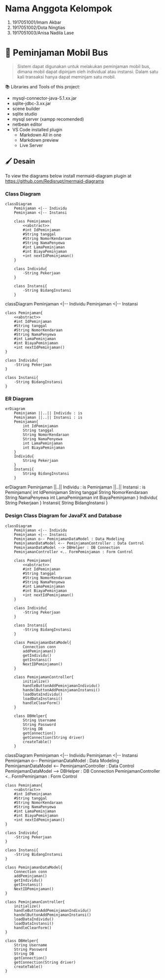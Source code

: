 # Nama Anggota Kelompok
1. 1917051001/Imam Akbar
2. 1917051002/Dota Ningtias
3. 1917051003/Anisa Nadila Lase

# 🚌 Peminjaman Mobil Bus
> Sistem dapat digunakan untuk melakukan peminjaman mobil bus, dimana mobil dapat dipinjam oleh individual atau instansi.
> Dalam satu kali transaksi hanya dapat meminjam satu mobil.

📚 Libraries and Tools of this project:
- mysql-connector-java-5.1.xx.jar
- sqlite-jdbc-3.xx.jar
- scene builder
- sqlite studio
- mysql server (xampp recomended)
- netbean editor
- VS Code installed plugin
    - Markdown All in one
    - Markdown preview
    - Live Server

## 🖌️ Desain
To view the diagrams below install mermaid-diagram plugin at https://github.com/Redisrupt/mermaid-diagrams

### Class Diagram
```mermaid
classDiagram
    Peminjaman <|-- Individu
    Peminjaman <|-- Instansi

    class Peminjaman{
        <<abstract>>
        #int IdPeminjaman
        #String tanggal
        #String NomorKendaraan
        #String NamaPenyewa
        #int LamaPeminjaman
        #int BiayaPeminjaman
        +int nextIdPeminjaman()
    }

    class Individu{
        -String Pekerjaan
    }

    class Instansi{
        -String BidangInstansi
    }
```

classDiagram
    Peminjaman <|-- Individu
    Peminjaman <|-- Instansi

    class Peminjaman{
        <<abstract>>
        #int IdPeminjaman
        #String tanggal
        #String NomorKendaraan
        #String NamaPenyewa
        #int LamaPeminjaman
        #int BiayaPeminjaman
        +int nextIdPeminjaman()
    }

    class Individu{
        -String Pekerjaan
    }

    class Instansi{
        -String BidangInstansi
    }

### ER Diagram
```mermaid
erDiagram
    Peminjaman ||..|| Individu : is
    Peminjaman ||..|| Instansi : is
    Peminjaman{
        int IdPeminjaman
        String tanggal
        String NomorKendaraan
        String NamaPenyewa
        int LamaPeminjaman
        int BiayaPeminjaman
    }
    Individu{
        String Pekerjaan
    }
    Instansi{
        String BidangInstansi
    }
```

erDiagram
    Peminjaman ||..|| Individu : is
    Peminjaman ||..|| Instansi : is
    Peminjaman{
        int IdPeminjaman
        String tanggal
        String NomorKendaraan
        String NamaPenyewa
        int LamaPeminjaman
        int BiayaPeminjaman
    }
    Individu{
        String Pekerjaan
    }
    Instansi{
        String BidangInstansi
    }

### Design Class Diagram for JavaFX and Database
```mermaid
classDiagram
    Peminjaman <|-- Individu
    Peminjaman <|-- Instansi
    Peminjaman o-- PeminjamanDataModel : Data Modeling
    PeminjamanDataModel <-- PeminjamanController : Data Control
    PeminjamanDataModel --> DBHelper : DB Connection
    PeminjamanController <.. FormPeminjaman : Form Control

    class Peminjaman{
        <<abstract>>
        #int IdPeminjaman
        #String tanggal
        #String NomorKendaraan
        #String NamaPenyewa
        #int LamaPeminjaman
        #int BiayaPeminjaman
        +int nextIdPeminjaman()
    }

    class Individu{
        -String Pekerjaan
    }

    class Instansi{
        -String BidangInstansi
    }

    class PeminjamanDataModel{
        Connection conn
        addPeminjaman()
        getIndividu()
        getInstansi()
        NextIDPeminjaman()
    }

    class PeminjamanController{
        initialize()
        handleButtonAddPeminjamanIndividu()
        handelButtonAddPeminjamanInstansi()
        loadDataIndividu()
        loadDataInstansi()
        handleClearForm()
    }

    class DBHelper{
        String Username
        String Password
        String DB
        getConnection()
        getConnection(String driver)
        createTable()
    }
```

classDiagram
    Peminjaman <|-- Individu
    Peminjaman <|-- Instansi
    Peminjaman o-- PeminjamanDataModel : Data Modeling
    PeminjamanDataModel <-- PeminjamanController : Data Control
    PeminjamanDataModel --> DBHelper : DB Connection
    PeminjamanController <.. FormPeminjaman : Form Control

    class Peminjaman{
        <<abstract>>
        #int IdPeminjaman
        #String tanggal
        #String NomorKendaraan
        #String NamaPenyewa
        #int LamaPeminjaman
        #int BiayaPeminjaman
        +int nextIdPeminjaman()
    }

    class Individu{
        -String Pekerjaan
    }

    class Instansi{
        -String BidangInstansi
    }

    class PeminjamanDataModel{
        Connection conn
        addPeminjaman()
        getIndividu()
        getInstansi()
        NextIDPeminjaman()
    }

    class PeminjamanController{
        initialize()
        handleButtonAddPeminjamanIndividu()
        handelButtonAddPeminjamanInstansi()
        loadDataIndividu()
        loadDataInstansi()
        handleClearForm()
    }

    class DBHelper{
        String Username
        String Password
        String DB
        getConnection()
        getConnection(String driver)
        createTable()
    }